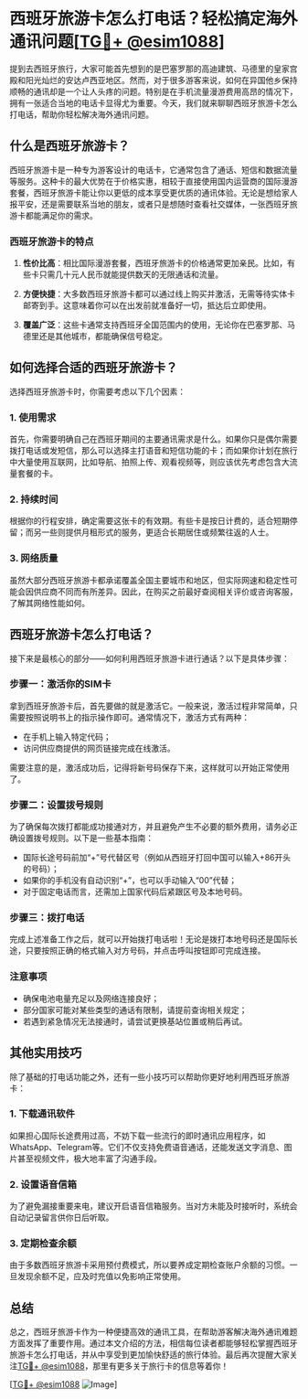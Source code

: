 # 西班牙旅游卡怎么打电话？轻松搞定海外通讯问题[[TG💪+ @esim1088](https://t.me/s/esim1088)]

提到去西班牙旅行，大家可能首先想到的是巴塞罗那的高迪建筑、马德里的皇家宫殿和阳光灿烂的安达卢西亚地区。然而，对于很多游客来说，如何在异国他乡保持顺畅的通讯却是一个让人头疼的问题。特别是在手机流量漫游费用高昂的情况下，拥有一张适合当地的电话卡显得尤为重要。今天，我们就来聊聊西班牙旅游卡怎么打电话，帮助你轻松解决海外通讯问题。

## 什么是西班牙旅游卡？

西班牙旅游卡是一种专为游客设计的电话卡，它通常包含了通话、短信和数据流量等服务。这种卡的最大优势在于价格实惠，相较于直接使用国内运营商的国际漫游套餐，西班牙旅游卡能让你以更低的成本享受更优质的通讯体验。无论是想给家人报平安，还是需要联系当地的朋友，或者只是想随时查看社交媒体，一张西班牙旅游卡都能满足你的需求。

### 西班牙旅游卡的特点

1. **性价比高**：相比国际漫游套餐，西班牙旅游卡的价格通常更加亲民。比如，有些卡只需几十元人民币就能提供数天的无限通话和流量。
   
2. **方便快捷**：大多数西班牙旅游卡都可以通过线上购买并激活，无需等待实体卡邮寄到手。这意味着你可以在出发前就准备好一切，抵达后立即使用。

3. **覆盖广泛**：这些卡通常支持西班牙全国范围内的使用，无论你在巴塞罗那、马德里还是其他城市，都能确保信号稳定。

## 如何选择合适的西班牙旅游卡？

选择西班牙旅游卡时，你需要考虑以下几个因素：

### 1. 使用需求

首先，你需要明确自己在西班牙期间的主要通讯需求是什么。如果你只是偶尔需要拨打电话或发短信，那么可以选择主打语音和短信功能的卡；而如果你计划在旅行中大量使用互联网，比如导航、拍照上传、观看视频等，则应该优先考虑包含大流量套餐的卡。

### 2. 持续时间

根据你的行程安排，确定需要这张卡的有效期。有些卡是按日计费的，适合短期停留；而另一些则提供月租形式的服务，更适合长期居住或频繁往返的人士。

### 3. 网络质量

虽然大部分西班牙旅游卡都承诺覆盖全国主要城市和地区，但实际网速和稳定性可能会因供应商不同而有所差异。因此，在购买之前最好查阅相关评价或咨询客服，了解其网络性能如何。

## 西班牙旅游卡怎么打电话？

接下来是最核心的部分——如何利用西班牙旅游卡进行通话？以下是具体步骤：

### 步骤一：激活你的SIM卡

拿到西班牙旅游卡后，首先要做的就是激活它。一般来说，激活过程非常简单，只需要按照说明书上的指示操作即可。通常情况下，激活方式有两种：
- 在手机上输入特定代码；
- 访问供应商提供的网页链接完成在线激活。

需要注意的是，激活成功后，记得将新号码保存下来，这样就可以开始正常使用了。

### 步骤二：设置拨号规则

为了确保每次拨打都能成功接通对方，并且避免产生不必要的额外费用，请务必正确设置拨号规则。以下是一些基本指南：

- 国际长途号码前加“+”号代替区号（例如从西班牙打回中国可以输入+86开头的号码）；
- 如果你的手机没有自动识别“+”，也可以手动输入“00”代替；
- 对于固定电话而言，还需加上国家代码后紧跟区号及本地号码。

### 步骤三：拨打电话

完成上述准备工作之后，就可以开始拨打电话啦！无论是拨打本地号码还是国际长途，只要按照正确的格式输入对方号码，并点击呼叫按钮即可完成连接。

### 注意事项

- 确保电池电量充足以及网络连接良好；
- 部分国家可能对某些类型的通话有限制，请提前查询相关规定；
- 若遇到紧急情况无法接通时，请尝试更换基站位置或稍后再试。

## 其他实用技巧

除了基础的打电话功能之外，还有一些小技巧可以帮助你更好地利用西班牙旅游卡：

### 1. 下载通讯软件

如果担心国际长途费用过高，不妨下载一些流行的即时通讯应用程序，如WhatsApp、Telegram等。它们不仅支持免费语音通话，还能发送文字消息、图片甚至视频文件，极大地丰富了沟通手段。

### 2. 设置语音信箱

为了避免漏接重要来电，建议开启语音信箱服务。当对方未能及时接听时，系统会自动记录留言供你日后听取。

### 3. 定期检查余额

由于多数西班牙旅游卡采用预付费模式，所以要养成定期检查账户余额的习惯。一旦发现余额不足，应及时充值以免影响正常使用。

## 总结

总之，西班牙旅游卡作为一种便捷高效的通讯工具，在帮助游客解决海外通讯难题方面发挥了重要作用。通过本文介绍的方法，相信每位读者都能够轻松掌握西班牙旅游卡怎么打电话，并从中享受到更加愉快舒适的旅行体验。最后再次提醒大家关注[TG💪+ @esim1088](https://t.me/s/esim1088)，那里有更多关于旅行卡的信息等着你！

[[TG💪+ @esim1088](https://t.me/s/esim1088) ![Image](https://i.postimg.cc/4NQfJmqS/Snipaste-2025-05-13-00-14-12.png)]